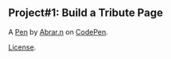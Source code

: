 Project#1: Build a Tribute Page
-------------------------------


A [Pen](https://codepen.io/Bero/pen/GQXPGO) by [Abrar.n](https://codepen.io/Bero) on [CodePen](https://codepen.io).

[License](https://codepen.io/Bero/pen/GQXPGO/license).